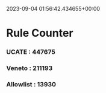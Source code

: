 2023-09-04 01:56:42.434655+00:00
# Rule Counter 
 ### UCATE : 447675

 ### Veneto : 211193

 ### Allowlist : 13930